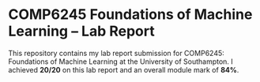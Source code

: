 # COMP6245 Foundations of Machine Learning – Lab Report
This repository contains my lab report submission for COMP6245: Foundations of Machine Learning at the University of Southampton. 
I achieved **20/20** on this lab report and an overall module mark of **84%**.
